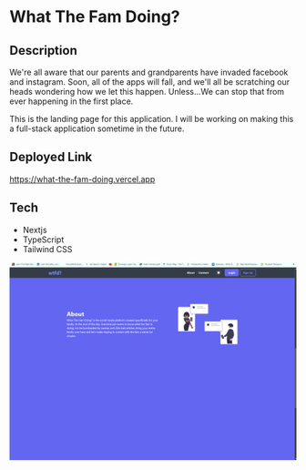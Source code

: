 # What The Fam Doing?

## Description
We're all aware that our parents and grandparents have 
invaded facebook and instagram.  Soon, all of the apps will fall, and we'll all be scratching
our heads wondering how we let this happen. Unless...We can stop that from ever happening in the first place.

This is the landing page for this application.  I will be working on making this a full-stack application sometime in the 
future.

## Deployed Link
https://what-the-fam-doing.vercel.app


## Tech 
* Nextjs
* TypeScript
* Tailwind CSS

![alt text](./public/wtfd.png)




